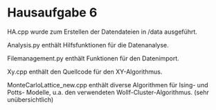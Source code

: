 
# Hausaufgabe 6

HA.cpp wurde zum Erstellen der Datendateien in /data ausgeführt. 

Analysis.py enthält Hilfsfunktionen für die Datenanalyse. 

Filemanagement.py enthält Funktionen für den Datenimport. 

Xy.cpp enthält den Quellcode für den XY-Algorithmus. 

MonteCarloLattice_new.cpp enthält diverse Algorithmen für Ising- und Potts- Modelle, u.a. den verwendeten Wollf-Cluster-Algorithmus. (sehr unübersichtlich)

